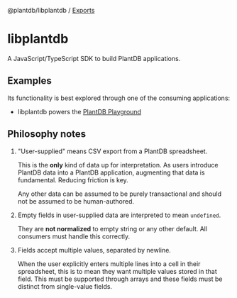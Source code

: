 @plantdb/libplantdb / [Exports](modules.md)

# libplantdb

A JavaScript/TypeScript SDK to build PlantDB applications.

## Examples

Its functionality is best explored through one of the consuming applications:

-   libplantdb powers the [PlantDB Playground](https://github.com/oliversalzburg/plantdb/tree/main/packages/plant-playground)

## Philosophy notes

1. "User-supplied" means CSV export from a PlantDB spreadsheet.

    This is the **only** kind of data up for interpretation. As users introduce PlantDB data into a PlantDB application, augmenting that data is fundamental. Reducing friction is key.

    Any other data can be assumed to be purely transactional and should not be assumed to be human-authored.

2. Empty fields in user-supplied data are interpreted to mean `undefined`.

    They are **not normalized** to empty string or any other default. All consumers must handle this correctly.

3. Fields accept multiple values, separated by newline.

    When the user explicitly enters multiple lines into a cell in their spreadsheet, this is to mean they want multiple values stored in that field. This must be supported through arrays and these fields must be distinct from single-value fields.
